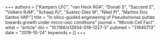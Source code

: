 +++
authors = ["Kampers LFC", "van Heck RGA", "Donati S", "Saccenti E", "Volkers RJM", "Schaap PJ", "Suarez-Diez M", "Nikel PI", "Martins Dos Santos VAP."]
title = "In silico-guided engineering of Pseudomonas putida towards growth under micro-oxic conditions"
journal = "Microb Cell Fact"
what = "article"
doi = "10.1186/s12934-019-1227-5"
pubmed = "31640713"
date = "2019-10-24"
keywords = []
+++

